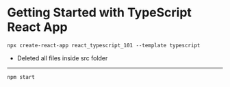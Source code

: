 # Getting Started with TypeScript React App
```
npx create-react-app react_typescript_101 --template typescript
```
* Deleted all files inside src folder
---
```
npm start
```
